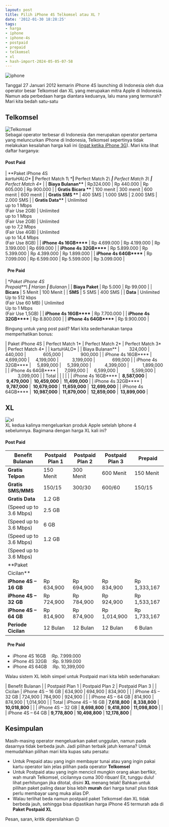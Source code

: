 ```yaml
---
layout: post
title: Pilih iPhone 4S Telkomsel atau XL ?
date: '2012-01-30 18:28:25'
tags:
- harga
- iphone
- iphone-4s
- postpaid
- prepaid
- telkomsel
- xl
- hash-import-2024-05-05-07-58
---
```


![iphone](https://i1.wp.com/telkomsel.com/media/upload/iPhone-main.jpg?w=1200)

Tanggal 27 Januari 2012 kemarin iPhone 4S launching di Indonesia oleh dua operator besar Telkomsel dan XL yang merupakan mitra Apple di Indonesia. Namun ada perbedaan harga diantara keduanya, lalu mana yang termurah? Mari kita bedah satu-satu

<!--more-->

## **Telkomsel**

![Telkomsel](https://i1.wp.com/images.all-free-download.com/images/graphicmedium/telkomsel_86698.jpg?w=1200)  
Sebagai operator terbesar di Indonesia dan merupakan operator pertama yang meluncurkan iPhone di Indonesia, Telkomsel sepertinya tidak melakukan kesalahan harga kali ini ([ingat ketika iPhone 3G](http://www.detikinet.com/read/2009/03/12/183004/1098634/328/nih-harga-lengkap-iphone-3g-telkomsel "iphone 3g")). Mari kita lihat daftar harganya:

#### Post Paid

| **Paket iPhone 4S  
_kartuHALO\*_ **|** Perfect Match 1\ ***|** Perfect Match 2\ ***|** Perfect Match 3\ ***|** Perfect Match 4\*** |
| **Biaya Bulanan\*\*** | Rp324.000 | Rp 440.000 | Rp 605.000 | Rp 900.000 |
| **Gratis Bicara \*\*** | 100 menit | 300 menit | 600 menit | 600 menit |
| **Gratis SMS \*\*** | 400 SMS | 1.000 SMS | 2.000 SMS | 2.000 SMS |
| **Gratis Data\*\*** | Unlimited  
up to 1 Mbps  
(Fair Use 2GB) | Unlimited  
up to 1 Mbps  
(Fair Use 2GB) | Unlimited  
up to 7,2 Mbps  
(Fair Use 4GB) | Unlimited  
up to 14,4 Mbps  
(Fair Use 8GB) |
| **iPhone 4s 16GB\*\*\*\*** | Rp 4.699.000 | Rp 4.199.000 | Rp 3.199.000 | Rp 699.000 |
| **iPhone 4s 32GB\*\*\*\*** | Rp 5.899.000 | Rp 5.399.000 | Rp 4.399.000 | Rp 1.899.000 |
| **iPhone 4s 64GB\*\*\*\*** | Rp 7.099.000 | Rp 6.599.000 | Rp 5.599.000 | Rp 3.099.000 |

#### &nbsp; Pre Paid

| **Paket iPhone 4S  
Prepaid\*\*\ ***|** Harian **|** Bulanan** |
| **Biaya Paket** | Rp 5.000 | Rp 99.000 |
| **Bicara** | 5 Menit | 100 Menit |
| **SMS** | 5 SMS | 400 SMS |
| **Data** | Unlimited  
Up to 512 kbps  
(Fair Use 60 MB) | Unlimited  
Up to 1 Mbps  
(Fair Use 1,5GB) |
| **iPhone 4s 16GB\*\*\*\*** | Rp 7.700.000 |
| **iPhone 4s 32GB\*\*\*\*** | Rp 8.800.000 |
| **iPhone 4s 64GB\*\*\*\*** | Rp 9.900.000 |

Bingung untuk yang post paid? Mari kita sederhanakan tanpa memperhatikan bonus:

| Paket iPhone 4S | Perfect Match 1\* | Perfect Match 2\* | Perfect Match 3\* | Perfect Match 4\* |
| kartuHALO\* |
| Biaya Bulanan\*\* | &nbsp;&nbsp;&nbsp;&nbsp;&nbsp;&nbsp; 324,000 | &nbsp;&nbsp;&nbsp;&nbsp;&nbsp;&nbsp; 440,000 | &nbsp;&nbsp;&nbsp;&nbsp;&nbsp;&nbsp;&nbsp;&nbsp;&nbsp;&nbsp;&nbsp;&nbsp; 605,000 | &nbsp;&nbsp;&nbsp;&nbsp;&nbsp;&nbsp;&nbsp;&nbsp;&nbsp;&nbsp;&nbsp;&nbsp; 900,000 |
| iPhone 4s 16GB\*\*\*\* | &nbsp;&nbsp;&nbsp; 4,699,000 | &nbsp;&nbsp;&nbsp; 4,199,000 | &nbsp;&nbsp;&nbsp;&nbsp;&nbsp;&nbsp;&nbsp;&nbsp;&nbsp; 3,199,000 | &nbsp;&nbsp;&nbsp;&nbsp;&nbsp;&nbsp;&nbsp;&nbsp;&nbsp;&nbsp;&nbsp;&nbsp; 699,000 |
| iPhone 4s 32GB\*\*\*\* | &nbsp;&nbsp;&nbsp; 5,899,000 | &nbsp;&nbsp;&nbsp; 5,399,000 | &nbsp;&nbsp;&nbsp;&nbsp;&nbsp;&nbsp;&nbsp;&nbsp;&nbsp; 4,399,000 | &nbsp;&nbsp;&nbsp;&nbsp;&nbsp;&nbsp;&nbsp;&nbsp;&nbsp; 1,899,000 |
| iPhone 4s 64GB\*\*\*\* | &nbsp;&nbsp;&nbsp; 7,099,000 | &nbsp;&nbsp;&nbsp; 6,599,000 | &nbsp;&nbsp;&nbsp;&nbsp;&nbsp;&nbsp;&nbsp;&nbsp;&nbsp; 5,599,000 | &nbsp;&nbsp;&nbsp;&nbsp;&nbsp;&nbsp;&nbsp;&nbsp;&nbsp; 3,099,000 |
| Total | | | | |
| iPhone 4s 16GB\*\*\*\* | **&nbsp;8,587,000** | **&nbsp;9,479,000** | **&nbsp;10,459,000** | **&nbsp;11,499,000** |
| iPhone 4s 32GB\*\*\*\* | **&nbsp;9,787,000** | **&nbsp;10,679,000** | **&nbsp;11,659,000** | **&nbsp;12,699,000** |
| iPhone 4s 64GB\*\*\*\* | **&nbsp;10,987,000** | **&nbsp;11,879,000** | **&nbsp;12,859,000** | **&nbsp;13,899,000** |

## 

## XL

![xl](https://i2.wp.com/www.penn-olson.com/wp-content/uploads/2011/05/XL-Blackberry-300x196.jpg?resize=300%2C196)  
XL kedua kalinya mengeluarkan produk Apple setelah Iphone 4 sebelumnya. Bagimana dengan harga XL kali ini?

#### Post Paid

| Benefit Bulanan | Postpaid Plan 1 | Postpaid Plan 2 | Postpaid Plan 3 | Prepaid |
| --- | --- | --- | --- | --- |
| **Gratis Telpon** | 150 Menit | 300 Menit | 600 Menit | 150 Menit |
| **Gratis SMS/MMS** | 150/15 | 300/30 | 600/60 | 150/15 |
| **Gratis Data** | 1.2 GB  
(Speed up to 3.6 Mbps) | 2.5 GB  
(Speed up to 3.6 Mbps) | 6 GB  
(Speed up to 3.6 Mbps) | 1.2 GB  
(Speed up to 3.6 Mbps) |
| **Paket  
Cicilan** |
| **iPhone 4S – 16 GB** | Rp 634,900 | Rp 694,900 | Rp 834,900 | Rp 1,333,167 |
| **iPhone 4S – 32 GB** | Rp 724,900 | Rp 784,900 | Rp 924,900 | Rp 1,533,167 |
| **iPhone 4S – 64 GB** | Rp 814,900 | Rp 874,900 | Rp 1,014,900 | Rp 1,733,167 |
| **Periode Cicilan** | 12 Bulan | 12 Bulan | 12 Bulan | 6 Bulan |

#### &nbsp; Pre Paid

- iPhone 4S 16GB &nbsp; &nbsp;:Rp. 7.999.000
- iPhone 4S 32GB &nbsp; &nbsp;:Rp. 9.199.000
- iPhone 4S 64GB &nbsp; &nbsp;:Rp. 10,399,000

Walau sistem XL lebih simpel untuk Postpaid mari kita lebih sederhanakan:

| Benefit Bulanan | | Postpaid Plan 1 | Postpaid Plan 2 | Postpaid Plan 3 |
| Cicilan | iPhone 4S – 16 GB | 634,900 | 694,900 | 834,900 |
| | iPhone 4S – 32 GB | 724,900 | 784,900 | 924,900 |
| | iPhone 4S – 64 GB | 814,900 | 874,900 | 1,014,900 |
| Total | iPhone 4S – 16 GB | **7,618,800** | **8,338,800** | **10,018,800** |
| | iPhone 4S – 32 GB | **8,698,800** | **9,418,800** | **11,098,800** |
| | iPhone 4S – 64 GB | **9,778,800** | **10,498,800** | **12,178,800** |

## 

## Kesimpulan

Masih-masing operator mengeluarkan paket unggulan, namun pada dasarnya tidak berbeda jauh. Jadi pilihan terbaik jatuh kemana? Untuk memudahkan pilihan mari kita kupas satu persatu:

- Untuk Prepaid atau yang ingin membayar tunai atau yang ingin pakai kartu operator lain jelas pilihan pada operator **Telkomsel**
- Untuk Postpaid atau yang ingin mencicil mungkin orang akan berfikir, wah murah Telkomsel, cicilannya cuma 300 ribuan! Eit, tunggu dulu! lihat perhitungan jika ditotal, disini **XL** menang telak! Bahkan untuk pilihan paket paling dasar bisa lebih **murah** dari harga tunai! plus tidak perlu membayar uang muka alias DP.
- Walau terlihat beda namun postpaid paket Telkomsel dan XL tidak berbeda jauh, sehingga bisa dipastikan harga iPhone 4S termurah ada di **Paket Postpaid XL**

Pesan, saran, kritik dipersilahkan 😉

<!--kg-card-end: html-->